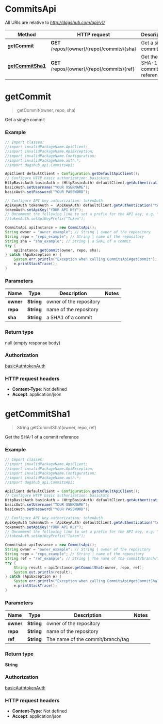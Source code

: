# CommitsApi

All URIs are relative to *http://dagshub.com/api/v1/*

Method | HTTP request | Description
------------- | ------------- | -------------
[**getCommit**](CommitsApi.md#getCommit) | **GET** /repos/{owner}/{repo}/commits/{sha} | Get a single commit
[**getCommitSha1**](CommitsApi.md#getCommitSha1) | **GET** /repos/{owner}/{repo}/commits/{ref} | Get the SHA-1 of a commit reference

<a name="getCommit"></a>
# **getCommit**
> getCommit(owner, repo, sha)

Get a single commit

### Example
```java
// Import classes:
//import invalidPackageName.ApiClient;
//import invalidPackageName.ApiException;
//import invalidPackageName.Configuration;
//import invalidPackageName.auth.*;
//import dagshub_api.CommitsApi;

ApiClient defaultClient = Configuration.getDefaultApiClient();
// Configure HTTP basic authorization: basicAuth
HttpBasicAuth basicAuth = (HttpBasicAuth) defaultClient.getAuthentication("basicAuth");
basicAuth.setUsername("YOUR USERNAME");
basicAuth.setPassword("YOUR PASSWORD");

// Configure API key authorization: tokenAuth
ApiKeyAuth tokenAuth = (ApiKeyAuth) defaultClient.getAuthentication("tokenAuth");
tokenAuth.setApiKey("YOUR API KEY");
// Uncomment the following line to set a prefix for the API key, e.g. "Token" (defaults to null)
//tokenAuth.setApiKeyPrefix("Token");

CommitsApi apiInstance = new CommitsApi();
String owner = "owner_example"; // String | owner of the repository
String repo = "repo_example"; // String | name of the repository
String sha = "sha_example"; // String | a SHA1 of a commit
try {
    apiInstance.getCommit(owner, repo, sha);
} catch (ApiException e) {
    System.err.println("Exception when calling CommitsApi#getCommit");
    e.printStackTrace();
}
```

### Parameters

Name | Type | Description  | Notes
------------- | ------------- | ------------- | -------------
 **owner** | **String**| owner of the repository |
 **repo** | **String**| name of the repository |
 **sha** | **String**| a SHA1 of a commit |

### Return type

null (empty response body)

### Authorization

[basicAuth](../README.md#basicAuth)[tokenAuth](../README.md#tokenAuth)

### HTTP request headers

 - **Content-Type**: Not defined
 - **Accept**: application/json

<a name="getCommitSha1"></a>
# **getCommitSha1**
> String getCommitSha1(owner, repo, ref)

Get the SHA-1 of a commit reference

### Example
```java
// Import classes:
//import invalidPackageName.ApiClient;
//import invalidPackageName.ApiException;
//import invalidPackageName.Configuration;
//import invalidPackageName.auth.*;
//import dagshub_api.CommitsApi;

ApiClient defaultClient = Configuration.getDefaultApiClient();
// Configure HTTP basic authorization: basicAuth
HttpBasicAuth basicAuth = (HttpBasicAuth) defaultClient.getAuthentication("basicAuth");
basicAuth.setUsername("YOUR USERNAME");
basicAuth.setPassword("YOUR PASSWORD");

// Configure API key authorization: tokenAuth
ApiKeyAuth tokenAuth = (ApiKeyAuth) defaultClient.getAuthentication("tokenAuth");
tokenAuth.setApiKey("YOUR API KEY");
// Uncomment the following line to set a prefix for the API key, e.g. "Token" (defaults to null)
//tokenAuth.setApiKeyPrefix("Token");

CommitsApi apiInstance = new CommitsApi();
String owner = "owner_example"; // String | owner of the repository
String repo = "repo_example"; // String | name of the repository
String ref = "ref_example"; // String | The name of the commit/branch/tag
try {
    String result = apiInstance.getCommitSha1(owner, repo, ref);
    System.out.println(result);
} catch (ApiException e) {
    System.err.println("Exception when calling CommitsApi#getCommitSha1");
    e.printStackTrace();
}
```

### Parameters

Name | Type | Description  | Notes
------------- | ------------- | ------------- | -------------
 **owner** | **String**| owner of the repository |
 **repo** | **String**| name of the repository |
 **ref** | **String**| The name of the commit/branch/tag |

### Return type

**String**

### Authorization

[basicAuth](../README.md#basicAuth)[tokenAuth](../README.md#tokenAuth)

### HTTP request headers

 - **Content-Type**: Not defined
 - **Accept**: application/json

